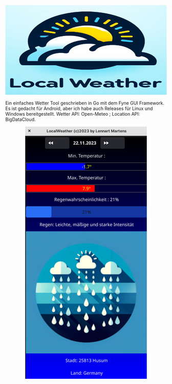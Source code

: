<p align="center"><img src="Logo.png" alt="Logo"></p>
Ein einfaches Wetter Tool geschrieben in Go mit dem Fyne GUI Framework.
Es ist gedacht für Android, aber ich habe auch Releases für Linux und Windows bereitgestellt.
Wetter API: Open-Meteo ; Location API: BigDataCloud.

<p align="center"><img src="lw1.5.png" alt="Screenshot"></p>
